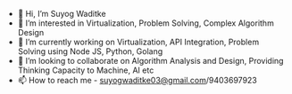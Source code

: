 - 👋 Hi, I’m Suyog Waditke
- 👀 I’m interested in Virtualization, Problem Solving, Complex Algorithm Design
- 🌱 I’m currently working on Virtualization, API Integration, Problem Solving using Node JS, Python, Golang
- 💞️ I’m looking to collaborate on Algorithm Analysis and Design, Providing Thinking Capacity to Machine, AI etc
- 📫 How to reach me - suyogwaditke03@gmail.com/9403697923

<!---
suyogw03/suyogw03 is a ✨ special ✨ repository because its `README.md` (this file) appears on your GitHub profile.
You can click the Preview link to take a look at your changes.
--->
